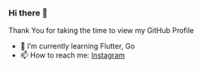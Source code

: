 ### Hi there 👋

Thank You for taking the time to view my GitHub Profile
- 🌱 I’m currently learning Flutter, Go
- 📫 How to reach me: <a href="https://instagram.com/paratonsp/" target="blank">Instagram</a>
